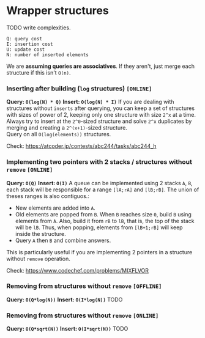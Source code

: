 # Wrapper structures
TODO write complexities.  

```
Q: query cost
I: insertion cost
U: update cost
N: number of inserted elements
```

We are **assuming queries are associatives**. If they aren't, just merge each structure if this isn't `O(n)`.

### Inserting after building (`log` structures) `[ONLINE]`
**Query: `O(log(N) * Q)`**
**Insert: `O(log(N) * I)`**
If you are dealing with structures without `inserts` after querying, you can keep a set of structures with sizes of power of 2, 
keeping only one structure with size `2^x` at a time.  
Always try to insert at the `2^0`-sized structure and solve `2^x` duplicates by merging and creating a `2^(x+1)`-sized structure.  
Query on all `O(log(elements))` structures.
  
Check: https://atcoder.jp/contests/abc244/tasks/abc244_h

### Implementing two pointers with 2 stacks / structures without `remove` `[ONLINE]`
**Query: `O(Q)`**
**Insert: `O(I)`**
A queue can be implemented using 2 stacks `A`, `B`, each stack will be responsible for a range `[lA;rA]` and `[lB;rB]`. The union of theses ranges is also contiguos.:
- New elements are added into `A`.
- Old elements are popped from `B`. When `B` reaches size `0`, build `B` using elements from `A`. Also, build it from `rB` to `lB`, that is, the top of the stack will be `lB`. Thus, when popping, elements from `[lB+1;rB]` will keep inside the structure.
- Query `A` then `B` and combine answers.
  
This is particularly useful if you are implementing 2 pointers in a structure without `remove` operation.  
  
Check: https://www.codechef.com/problems/MIXFLVOR

### Removing from structures without `remove` `[OFFLINE]`
**Query: `O(Q*log(N))`**
**Insert: `O(I*log(N))`**
TODO

### Removing from structures without `remove` `[ONLINE]`
**Query: `O(Q*sqrt(N))`**
**Insert: `O(I*sqrt(N))`**
TODO

